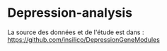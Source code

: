 # Depression-analysis

La source des données et de l'étude est dans : https://github.com/insilico/DepressionGeneModules

